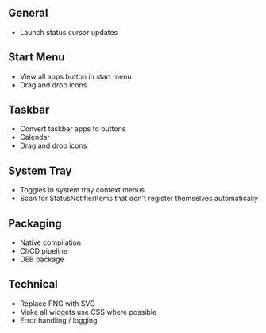 General
------------
* Launch status cursor updates

Start Menu
------------
* View all apps button in start menu
* Drag and drop icons

Taskbar
------------
* Convert taskbar apps to buttons
* Calendar
* Drag and drop icons

System Tray
------------
* Toggles in system tray context menus
* Scan for StatusNotifierItems that don't register themselves automatically

Packaging
-----------
* Native compilation
* CI/CD pipeline
* DEB package

Technical
------------
* Replace PNG with SVG
* Make all widgets use CSS where possible
* Error handling / logging
